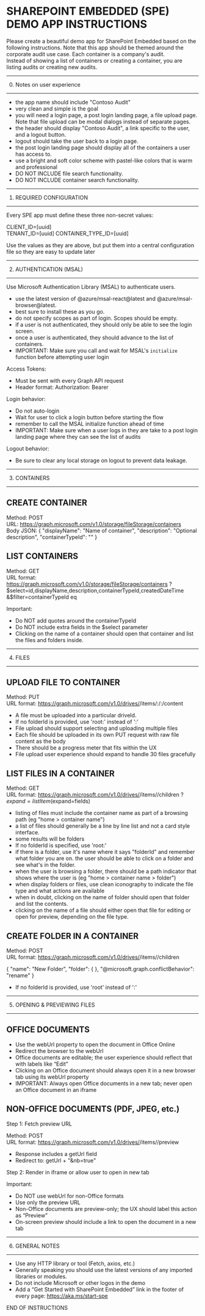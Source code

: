 SHAREPOINT EMBEDDED (SPE) DEMO APP INSTRUCTIONS
===============================================

Please create a beautiful demo app for SharePoint Embedded based on the following instructions.
Note that this app should be themed around the corporate audit use case.  Each container is a company's audit.  
Instead of showing a list of containers or creating a container, you are listing audits or creating new audits.

-----------------------------------------------
0. Notes on user experience
-----------------------------------------------

- the app name should include "Contoso Audit" 
- very clean and simple is the goal
- you will need a login page, a post login landing page, a file upload page.  Note that file upload can be modal dialogs instead of separate pages.
- the header should display "Contoso Audit", a link specific to the user, and a logout button.
- logout should take the user back to a login page.
- the post login landing page should display all of the containers a user has access to.
- use a bright and soft color scheme with pastel-like colors that is warm and professional
- DO NOT INCLUDE file search functionality.
- DO NOT INCLUDE container search functionality.

-----------------------------------------------
1. REQUIRED CONFIGURATION
-----------------------------------------------

Every SPE app must define these three non-secret values:

CLIENT_ID=[uuid]   
TENANT_ID=[uuid] 
CONTAINER_TYPE_ID=[uuid]  

Use the values as they are above, but put them into a central configuration file so they are easy to update later


-----------------------------------------------
2. AUTHENTICATION (MSAL)
-----------------------------------------------

Use Microsoft Authentication Library (MSAL) to authenticate users.

- use the latest version of @azure/msal-react@latest and @azure/msal-browser@latest.
- best sure to install these as you go.
- do not specify scopes as part of login.  Scopes should be empty.
- if a user is not authenticated, they should only be able to see the login screen.
- once a user is authenticated, they should advance to the list of containers.
- IMPORTANT: Make sure you call and wait for MSAL's `initialize` function before attempting user login

Access Tokens:
- Must be sent with every Graph API request
- Header format: Authorization: Bearer <accessToken>

Login behavior:
- Do not auto-login
- Wait for user to click a login button before starting the flow
- remember to call the MSAL initialize function ahead of time
- IMPORTANT: Make sure when a user logs in they are take to a post login landing page where they can see the list of audits

Logout behavior:
- Be sure to clear any local storage on logout to prevent data leakage.

-----------------------------------------------
3. CONTAINERS
-----------------------------------------------

CREATE CONTAINER
----------------
Method: POST  
URL: https://graph.microsoft.com/v1.0/storage/fileStorage/containers  
Body JSON:
{
  "displayName": "Name of container",
  "description": "Optional description",
  "containerTypeId": "<value of CONTAINER_TYPE_ID>"
}

LIST CONTAINERS
---------------
Method: GET  
URL format:
https://graph.microsoft.com/v1.0/storage/fileStorage/containers
  ?$select=id,displayName,description,containerTypeId,createdDateTime
  &$filter=containerTypeId eq <value of CONTAINER_TYPE_ID>

Important:
- Do NOT add quotes around the containerTypeId
- Do NOT include extra fields in the $select parameter
- Clicking on the name of a container should open that container and list the files and folders inside.

-----------------------------------------------
4. FILES
-----------------------------------------------

UPLOAD FILE TO CONTAINER
------------------------
Method: PUT  
URL format:
https://graph.microsoft.com/v1.0/drives/<driveId>/items/<folderId>:/<fileName>:/content

- A file must be uploaded into a particular driveId. 
- If no folderId is provided, use 'root:' instead of '<folderId>:'
- File upload should support selecting and uploading multiple files
- Each file should be uploaded in its own PUT request with raw file content as the body
- There should be a progress meter that fits within the UX
- File upload user experience should expand to handle 30 files gracefully

LIST FILES IN A CONTAINER
--------------------------
Method: GET  
URL format:
https://graph.microsoft.com/v1.0/drives/<containerId>/items/<folderId>/children
  ?$expand=listItem($expand=fields)

- listing of files must include the container name as part of a browsing path (eg "home > container name")
- a list of files should generally be a line by line list and not a card style interface.
- some results will be folders
- If no folderId is specified, use 'root:'
- if there is a folder, use it's name where it says "folderId" and remember what folder you are on.  the user should be able to click on a folder and see what's in the folder.
- when the user is browsing a folder, there should be a path indicator that shows where the user is (eg "home > container name > folder")
- when display folders or files, use clean iconography to indicate the file type and what actions are available
- when in doubt, clicking on the name of folder should open that folder and list the contents.  
- clicking on the name of a file should either open that file for editing or open for preview, depending on the file type.

CREATE FOLDER IN A CONTAINER
------------------------
Method: POST  
URL format:
https://graph.microsoft.com/v1.0/drives/<driveId>/items/<folderId>/children

{
  "name": "New Folder",
  "folder": { },
  "@microsoft.graph.conflictBehavior": "rename"
}

- If no folderId is provided, use 'root' instead of '<folderId>:'

-----------------------------------------------
5. OPENING & PREVIEWING FILES
-----------------------------------------------

OFFICE DOCUMENTS
----------------
- Use the webUrl property to open the document in Office Online
- Redirect the browser to the webUrl
- Office documents are editable; the user experience should reflect that with labels like “Edit”
- Clicking on an Office document should always open it in a new browser tab using its webUrl property
- IMPORTANT: Always open Office documents in a new tab; never open an Office document in an iframe

NON-OFFICE DOCUMENTS (PDF, JPEG, etc.)
--------------------------------------
Step 1: Fetch preview URL

Method: POST  
URL format:
https://graph.microsoft.com/v1.0/drives/<driveId>/items/<itemId>/preview

- Response includes a getUrl field
- Redirect to: getUrl + "&nb=true"

Step 2: Render in iframe or allow user to open in new tab

Important:
- Do NOT use webUrl for non-Office formats
- Use only the preview URL
- Non-Office documents are preview-only; the UX should label this action as “Preview”
- On-screen preview should include a link to open the document in a new tab


-----------------------------------------------
6. GENERAL NOTES
-----------------------------------------------

- Use any HTTP library or tool (Fetch, axios, etc.)
- Generally speaking you should use the latest versions of any imported libraries or modules.
- Do not include Microsoft or other logos in the demo
- Add a “Get Started with SharePoint Embedded” link in the footer of every page:
  https://aka.ms/start-spe 

END OF INSTRUCTIONS